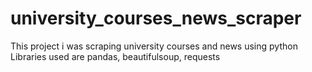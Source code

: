 # university_courses_news_scraper
This project i was scraping university courses and news using python
Libraries used are pandas, beautifulsoup, requests
